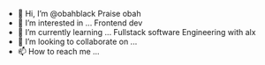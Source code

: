 - 👋 Hi, I’m @obahblack Praise obah
- 👀 I’m interested in ... Frontend dev 
- 🌱 I’m currently learning ... Fullstack software Engineering with alx
- 💞️ I’m looking to collaborate on ...
- 📫 How to reach me ...

<!---
obahblack/obahblack is a ✨ special ✨ repository because its `README.md` (this file) appears on your GitHub profile.
You can click the Preview link to take a look at your changes.
--->
